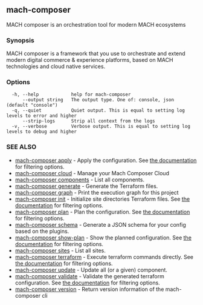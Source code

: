 ## mach-composer

MACH composer is an orchestration tool for modern MACH ecosystems

### Synopsis

MACH composer is a framework that you use to orchestrate and extend modern digital commerce & experience platforms, based on MACH technologies and cloud native services.

### Options

```
  -h, --help            help for mach-composer
      --output string   The output type. One of: console, json (default "console")
  -q, --quiet           Quiet output. This is equal to setting log levels to error and higher
      --strip-logs      Strip all context from the logs
  -v, --verbose         Verbose output. This is equal to setting log levels to debug and higher
```

### SEE ALSO

* [mach-composer apply](mach-composer_apply.md)	 - Apply the configuration. See [the documentation](/howto/cli/filtering-commands) for filtering options.
* [mach-composer cloud](mach-composer_cloud.md)	 - Manage your Mach Composer Cloud
* [mach-composer components](mach-composer_components.md)	 - List all components.
* [mach-composer generate](mach-composer_generate.md)	 - Generate the Terraform files.
* [mach-composer graph](mach-composer_graph.md)	 - Print the execution graph for this project
* [mach-composer init](mach-composer_init.md)	 - Initialize site directories Terraform files. See [the documentation](/howto/cli/filtering-commands) for filtering options.
* [mach-composer plan](mach-composer_plan.md)	 - Plan the configuration. See [the documentation](/howto/cli/filtering-commands) for filtering options.
* [mach-composer schema](mach-composer_schema.md)	 - Generate a JSON schema for your config based on the plugins.
* [mach-composer show-plan](mach-composer_show-plan.md)	 - Show the planned configuration. See [the documentation](/howto/cli/filtering-commands) for filtering options.
* [mach-composer sites](mach-composer_sites.md)	 - List all sites.
* [mach-composer terraform](mach-composer_terraform.md)	 - Execute terraform commands directly. See [the documentation](/howto/cli/filtering-commands) for filtering options.
* [mach-composer update](mach-composer_update.md)	 - Update all (or a given) component.
* [mach-composer validate](mach-composer_validate.md)	 - Validate the generated terraform configuration. See [the documentation](/howto/cli/filtering-commands) for filtering options.
* [mach-composer version](mach-composer_version.md)	 - Return version information of the mach-composer cli

